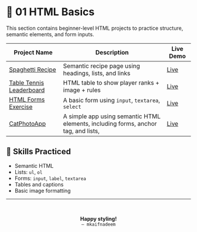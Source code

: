 # 📁 01 HTML Basics

This section contains beginner-level HTML projects to practice structure, semantic elements, and form inputs.

| Project Name                                                             | Description                                                                        | Live Demo                                                                                     |
| ------------------------------------------------------------------------ | ---------------------------------------------------------------------------------- | --------------------------------------------------------------------------------------------- |
| [Spaghetti Recipe](/01-html-basics/01_Spaghetti-Aglio-e-Olio-Recipe/)    | Semantic recipe page using headings, lists, and links                              | [Live](https://mkaifnadeem.github.io/frontend-practice-hub/01_Spaghetti-Aglio-e-Olio-Recipe/) |
| [Table Tennis Leaderboard](/01-html-basics/02_Table-Tennis-Leaderboard/) | HTML table to show player ranks + image + rules                                    | [Live](https://mkaifnadeem.github.io/frontend-practice-hub/02_Table-Tennis-Leaderboard/)      |
| [HTML Forms Exercise](/01-html-basics/03_HTML-Forms-Exercise/)           | A basic form using `input`, `textarea`, `select`                                   | [Live](https://mkaifnadeem.github.io/frontend-practice-hub/03_HTML-Forms-Exercise/)           |
| [CatPhotoApp](/01-html-basics/04_CatPhotoApp/)                           | A simple app using semantic HTML elements, including forms, anchor tag, and lists, | [Live](https://mkaifnadeem.github.io/frontend-practice-hub/04_CatPhotoApp/)                   |

## 🧾 Skills Practiced

- Semantic HTML
- Lists: `ul`, `ol`
- Forms: `input`, `label`, `textarea`
- Tables and captions
- Basic image formatting

---

<div align="center">

<br>

**Happy styling!**  
`– mkaifnadeem`

</div>
